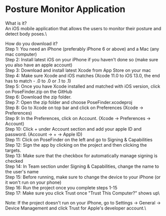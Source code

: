 # Posture Monitor Application

What is it?\
An iOS mobile application that allows the users to monitor their posture and detect body poses.\

How do you download it?\
Step 1: You need an iPhone (preferably iPhone 6 or above) and a Mac (any mac computer)\
Step 2: Install latest iOS on your iPhone if you haven't done so (make sure you also have an apple account)\
Step 3: Download and install latest Xcode from App Store on your mac\
Step 4: Make sure Xcode and iOS matches (Xcode 11.0 to iOS 13.0, the end has to match - .0 to .0 or .1 to .1)\
Step 5: Once you have Xcode installed and matched with iOS version, click on PoseFinder.zip on the GitHub\
Step 6: Download the zip folder.\
Step 7: Open the zip folder and choose PoseFinder.xcodeproj\
Step 8: Go to Xcode on top bar and click on Preferences (Xcode -> Preferences)\
Step 9: In the Preferences, click on Account. (Xcode -> Preferences -> Account)\
Step 10: Click + under Account section and add your apple ID and password. (Account -> + -> Apple ID)\
Step 11: Click on PoseFinder on the left and go to Signing & Capabilities\
Step 12: Sign the app by clicking on the project and then clicking the targets.\
Step 13: Make sure that the checkbox for automatically manage signing is checked\
Step 14: In Team section under Signing & Capabilities, change the name to the user's name\
Step 15: Before running, make sure to change the device to your iPhone (or it won't run on your phone)\
Step 16: Run the project once you complete steps 1-15\
Step 17: Make sure you click Trust once "Trust This Computer?" shows up\  

Note: If the project doesn't run on your iPhone, go to Settings -> General -> Device Management and click Trust for Apple's developer account.\

